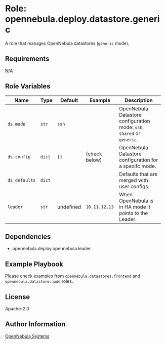 Role: opennebula.deploy.datastore.generic
=========================================

A role that manages OpenNebula datastores (`generic` mode).

Requirements
------------

N/A

Role Variables
--------------

| Name          | Type   | Default   | Example       | Description                                                            |
|---------------|--------|-----------|---------------|------------------------------------------------------------------------|
| `ds.mode`     | `str`  | `ssh`     |               | OpenNebula Datastore configuration mode: `ssh`, `shared` or `generic`. |
| `ds.config`   | `dict` | `{}`      | (check below) | OpenNebula Datastore configuration for a specifc mode.                 |
| `ds_defaults` | `dict` |           |               | Defaults that are merged with user configs.                            |
| `leader`      | `str`  | undefined | `10.11.12.13` | When OpenNebula is in HA mode it points to the Leader.                 |

Dependencies
------------

- opennebula.deploy.opennebula.leader

Example Playbook
----------------

Please check examples from `opennebula.datastores.frontend` and `opennebula.datastore.node` roles.

License
-------

Apache-2.0

Author Information
------------------

[OpenNebula Systems](https://opennebula.io/)
